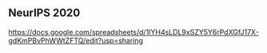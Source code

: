 ## NeurIPS 2020

https://docs.google.com/spreadsheets/d/1IYH4sLDL9xSZY5Y6rPdXGfJ17X-gdKmPBvPhWWtZFTQ/edit?usp=sharing
